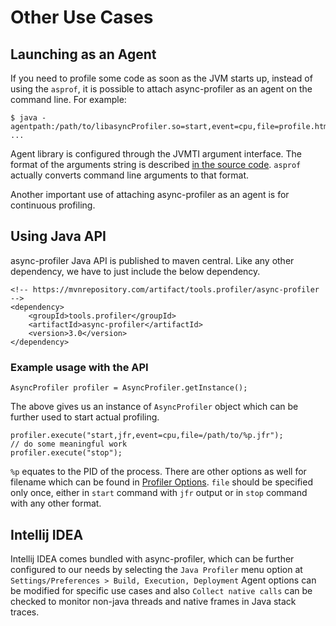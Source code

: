 # Other Use Cases

## Launching as an Agent

If you need to profile some code as soon as the JVM starts up, instead of using the `asprof`,
it is possible to attach async-profiler as an agent on the command line. For example:

```
$ java -agentpath:/path/to/libasyncProfiler.so=start,event=cpu,file=profile.html ...
```

Agent library is configured through the JVMTI argument interface.
The format of the arguments string is described
[in the source code](https://github.com/async-profiler/async-profiler/blob/v3.0/src/arguments.cpp#L44).
`asprof` actually converts command line arguments to that format.

Another important use of attaching async-profiler as an agent is for continuous profiling.

## Using Java API
async-profiler Java API is published to maven central. Like any other dependency, we have to
just include the below dependency.
```
<!-- https://mvnrepository.com/artifact/tools.profiler/async-profiler -->
<dependency>
    <groupId>tools.profiler</groupId>
    <artifactId>async-profiler</artifactId>
    <version>3.0</version>
</dependency>
```

### Example usage with the API

```
AsyncProfiler profiler = AsyncProfiler.getInstance();
```

The above gives us an instance of `AsyncProfiler` object which can be further used to start 
actual profiling.

```
profiler.execute("start,jfr,event=cpu,file=/path/to/%p.jfr"); 
// do some meaningful work
profiler.execute("stop");
```

`%p` equates to the PID of the process. There are other options as well for filename which
can be found in [Profiler Options](https://github.com/async-profiler/async-profiler/blob/master/docs/ProfilerOptions.md).
`file` should be specified only once, either in 
`start` command with `jfr` output or in `stop` command with any other format.

## Intellij IDEA

Intellij IDEA comes bundled with async-profiler, which can be further configured to our needs
by selecting the `Java Profiler` menu option at `Settings/Preferences > Build, Execution, Deployment`
Agent options can be modified for specific use cases and also `Collect native calls` can be checked
to monitor non-java threads and native frames in Java stack traces.